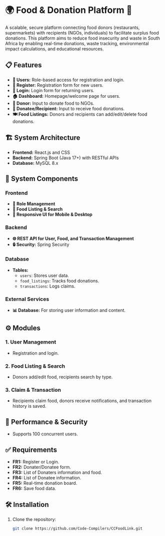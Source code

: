 # 🌍 **Food & Donation Platform** 🍞

A scalable, secure platform connecting food donors (restaurants, supermarkets) with recipients (NGOs, individuals) to facilitate surplus food donations. This platform aims to reduce food insecurity and waste in South Africa by enabling real-time donations, waste tracking, environmental impact calculations, and educational resources.

## 📋 **Features**
- **👥 Users:** Role-based access for registration and login.
- **📝 Register:** Registration form for new users.
- **🔑 Login:** Login form for returning users.
- **🏠 Dashboard:** Homepage/welcome page for users.
- **🍲 Donor:** Input to donate food to NGOs.
- **🥕 Donatee/Recipient:** Input to receive food donations.
- **🍽️ Food Listings:** Donors and recipients can add/edit/delete food donations.

## 🏗️ **System Architecture**
- **Frontend:** React.js and CSS
- **Backend:** Spring Boot (Java 17+) with RESTful APIs
- **Database:** MySQL 8.x

## 🧩 **System Components**
### Frontend
- **🔑 Role Management**
- **🍛 Food Listing & Search**
- **📱 Responsive UI for Mobile & Desktop**

### Backend
- **🌐 REST API for User, Food, and Transaction Management**
- **🔒 Security:** Spring Security

### Database
- **Tables:**
  - `users`: Stores user data.
  - `food_listings`: Tracks food donations.
  - `transactions`: Logs claims.

### External Services
- **📊 Database:** For storing user information and content.

## ⚙️ **Modules**
### 1. User Management
- Registration and login.

### 2. Food Listing & Search
- Donors add/edit food, recipients search by type.

### 3. Claim & Transaction
- Recipients claim food, donors receive notifications, and transaction history is saved.

## 🚀 **Performance & Security**
- Supports 100 concurrent users.

## ✅ **Requirements**
- **FR1:** Register or Login.
- **FR2:** Donater/Donatee form.
- **FR3:** List of Donaters information and food.
- **FR4:** List of Donatee information.
- **FR5:** Real-time donation board.
- **FR6:** Save food data.

## 🛠️ **Installation**
1. Clone the repository:
   ```bash
   git clone https://github.com/Code-Compilers/CCFoodLink.git
